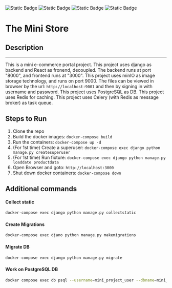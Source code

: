 ![Static Badge](https://img.shields.io/badge/Python-14354C?style=for-the-badge&logo=python&logoColor=white) ![Static Badge](https://img.shields.io/badge/React-20232A?style=for-the-badge&logo=react&logoColor=61DAFB) ![Static Badge](https://img.shields.io/badge/PostgreSQL-316192?style=for-the-badge&logo=postgresql&logoColor=white) ![Static Badge](https://img.shields.io/badge/redis-%23DD0031.svg?&style=for-the-badge&logo=redis&logoColor=white) 
# The Mini Store

## Description
-----------
This is a mini e-commerce portal project.
This project uses django as backend and React as fronend, decoupled. The backend runs at port "8000", and frontend runs at "3000".
This project uses minIO as image storage technology, and runs on port 9000. The files can be viewed in browser by the url: `http://localhost:9001` and then by signing in with username and password.
This project uses PostgreSQL as DB.
This project uses Redis for caching.
This project uses Celery (with Redis as message broker) as task queue.

## Steps to Run
1. Clone the repo
2. Build the docker images: `docker-compose build`
3. Run the containers: `docker-compose up -d`
4. (For 1st time) Create a superuser: `docker-compose exec django python manage.py createsuperuser`
5. (For 1st time) Run fixture: `docker-compose exec django python manage.py loaddate productdata`
6. Open Browser and goto: `http://localhost:3000`
7. Shut down docker containers: `docker-compose down`


## Additional commands
#### Collect static

```bash
docker-compose exec django python manage.py collectstatic
```

#### Create Migrations

```bash
docker-compose exec djano python manage.py makemigrations
```

#### Migrate DB

```bash
docker-compose exec django python manage.py migrate
```

#### Work on PostgreSQL DB

```bash
docker compose exec db psql --username=mini_project_user --dbname=mini_project_db
```
